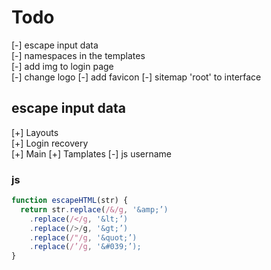 # Todo

[-] escape input data  
[-] namespaces in the templates  
[-] add img to login page  
[-] change logo
[-] add favicon
[-] sitemap 'root' to interface  

## escape input data  

[+] Layouts  
  [+] Login recovery  
  [+] Main
[+] Tamplates
[-] js username

### js

```javascript
function escapeHTML(str) {
  return str.replace(/&/g, '&amp;’)
    .replace(/</g, '&lt;’)
    .replace(/>/g, '&gt;’)
    .replace(/"/g, '&quot;’)
    .replace(/’/g, '&#039;’);
}
```
